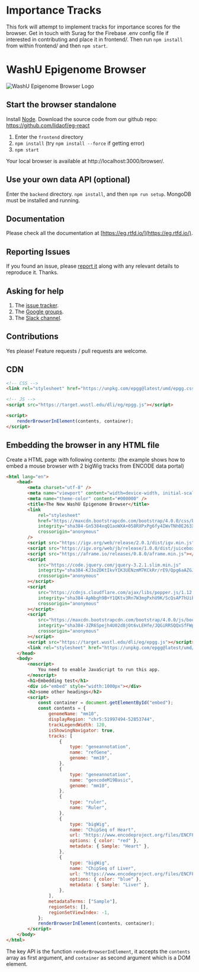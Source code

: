 # Importance Tracks

This fork will attempt to implement tracks for importance scores for the browser. Get in touch with Surag for the Firebase .env config file if interested in contributing and place it in frontend/. Then run `npm install` from within frontend/ and then `npm start`. 

# WashU Epigenome Browser

![WashU Epigenome Browser Logo](https://eg.readthedocs.io/en/latest/_images/eg.png "WashU Epigenome Browser")

## Start the browser standalone

Install [Node](https://nodejs.org/en/). Download the source code from our github repo: https://github.com/lidaof/eg-react

1. Enter the `frontend` directory
2. `npm install` (try `npm install --force` if getting error)
3. `npm start`

Your local browser is available at http://localhost:3000/browser/.

## Use your own data API (optional)

Enter the `backend` directory. `npm install`, and then `npm run setup`. MongoDB must be installed and running.

## Documentation

Please check all the documentation at [https://eg.rtfd.io/](https://eg.rtfd.io/).

## Reporting Issues

If you found an issue, please [report it](https://github.com/lidaof/eg-react/issues) along with any relevant details to reproduce it. Thanks.

## Asking for help

1. The [issue tracker](https://github.com/lidaof/eg-react/issues).
2. The [Google groups](https://groups.google.com/forum/#!forum/epgg).
3. The [Slack channel](https://join.slack.com/t/epgg/shared_invite/enQtNTA5NDY5MDIwNjc4LTlhYjJlZWM4MmRlMTcyODEzMDI0ZTlmNmM2ZjIyYmY2NTU5ZTY2MWRmOWExMDg1N2U5ZWE3NzhkMjVkZDVhNTc).

## Contributions

Yes please! Feature requests / pull requests are welcome.

## CDN

```html
<!-- CSS -->
<link rel="stylesheet" href="https://unpkg.com/epgg@latest/umd/epgg.css" />

<!-- JS -->
<script src="https://target.wustl.edu/dli/eg/epgg.js"></script>

<script>
    renderBrowserInElement(contents, container);
</script>
```

## Embedding the browser in any HTML file

Create a HTML page with following contents: (the example shows how to embed a mouse browser with 2 bigWig tracks from ENCODE data portal)

```html
<html lang="en">
    <head>
        <meta charset="utf-8" />
        <meta name="viewport" content="width=device-width, initial-scale=1, shrink-to-fit=no" />
        <meta name="theme-color" content="#000000" />
        <title>The New WashU Epigenome Browser</title>
        <link
            rel="stylesheet"
            href="https://maxcdn.bootstrapcdn.com/bootstrap/4.0.0/css/bootstrap.min.css"
            integrity="sha384-Gn5384xqQ1aoWXA+058RXPxPg6fy4IWvTNh0E263XmFcJlSAwiGgFAW/dAiS6JXm"
            crossorigin="anonymous"
        />
        <script src="https://igv.org/web/release/2.0.1/dist/igv.min.js"></script>
        <script src="https://igv.org/web/jb/release/1.0.0/dist/juicebox.min.js"></script>
        <script src="https://aframe.io/releases/0.8.0/aframe.min.js"></script>
        <script
            src="https://code.jquery.com/jquery-3.2.1.slim.min.js"
            integrity="sha384-KJ3o2DKtIkvYIK3UENzmM7KCkRr/rE9/Qpg6aAZGJwFDMVNA/GpGFF93hXpG5KkN"
            crossorigin="anonymous"
        ></script>
        <script
            src="https://cdnjs.cloudflare.com/ajax/libs/popper.js/1.12.9/umd/popper.min.js"
            integrity="sha384-ApNbgh9B+Y1QKtv3Rn7W3mgPxhU9K/ScQsAP7hUibX39j7fakFPskvXusvfa0b4Q"
            crossorigin="anonymous"
        ></script>
        <script
            src="https://maxcdn.bootstrapcdn.com/bootstrap/4.0.0/js/bootstrap.min.js"
            integrity="sha384-JZR6Spejh4U02d8jOt6vLEHfe/JQGiRRSQQxSfFWpi1MquVdAyjUar5+76PVCmYl"
            crossorigin="anonymous"
        ></script>
        <script src="https://target.wustl.edu/dli/eg/epgg.js"></script>
        <link rel="stylesheet" href="https://unpkg.com/epgg@latest/umd/epgg.css" />
    </head>
    <body>
        <noscript>
            You need to enable JavaScript to run this app.
        </noscript>
        <h1>Embedding test</h1>
        <div id="embed" style="width:1000px"></div>
        <h2>some other headings</h2>
        <script>
            const container = document.getElementById("embed");
            const contents = {
                genomeName: "mm10",
                displayRegion: "chr5:51997494-52853744",
                trackLegendWidth: 120,
                isShowingNavigator: true,
                tracks: [
                    {
                        type: "geneannotation",
                        name: "refGene",
                        genome: "mm10",
                    },
                    {
                        type: "geneannotation",
                        name: "gencodeM19Basic",
                        genome: "mm10",
                    },
                    {
                        type: "ruler",
                        name: "Ruler",
                    },
                    {
                        type: "bigWig",
                        name: "ChipSeq of Heart",
                        url: "https://www.encodeproject.org/files/ENCFF641FBI/@@download/ENCFF641FBI.bigWig",
                        options: { color: "red" },
                        metadata: { Sample: "Heart" },
                    },
                    {
                        type: "bigWig",
                        name: "ChipSeq of Liver",
                        url: "https://www.encodeproject.org/files/ENCFF555LBI/@@download/ENCFF555LBI.bigWig",
                        options: { color: "blue" },
                        metadata: { Sample: "Liver" },
                    },
                ],
                metadataTerms: ["Sample"],
                regionSets: [],
                regionSetViewIndex: -1,
            };
            renderBrowserInElement(contents, container);
        </script>
    </body>
</html>
```

The key API is the function `renderBrowserInElement`, it accepts the `contents` array as first argument,
and `container` as second argument which is a DOM element.
